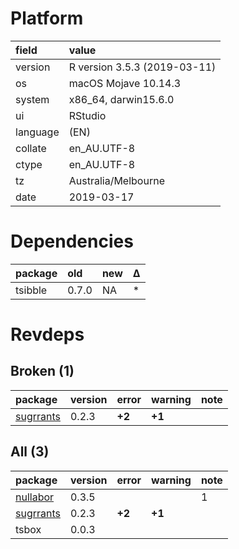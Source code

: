 # Platform

|field    |value                        |
|:--------|:----------------------------|
|version  |R version 3.5.3 (2019-03-11) |
|os       |macOS Mojave 10.14.3         |
|system   |x86_64, darwin15.6.0         |
|ui       |RStudio                      |
|language |(EN)                         |
|collate  |en_AU.UTF-8                  |
|ctype    |en_AU.UTF-8                  |
|tz       |Australia/Melbourne          |
|date     |2019-03-17                   |

# Dependencies

|package |old   |new |Δ  |
|:-------|:-----|:---|:--|
|tsibble |0.7.0 |NA  |*  |

# Revdeps

## Broken (1)

|package                            |version |error  |warning |note |
|:----------------------------------|:-------|:------|:-------|:----|
|[sugrrants](problems.md#sugrrants) |0.2.3   |__+2__ |__+1__  |     |

## All (3)

|package                            |version |error  |warning |note |
|:----------------------------------|:-------|:------|:-------|:----|
|[nullabor](problems.md#nullabor)   |0.3.5   |       |        |1    |
|[sugrrants](problems.md#sugrrants) |0.2.3   |__+2__ |__+1__  |     |
|tsbox                              |0.0.3   |       |        |     |

